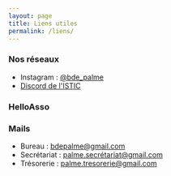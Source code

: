 ```yaml
---
layout: page
title: Liens utiles
permalink: /liens/
---
```


### Nos réseaux

 - Instagram : [@bde_palme](https://instagram.com/bde_palme)
 - [Discord de l'ISTIC](https://discord.com/invite/NZG9cCyUrU)

### HelloAsso

### Mails

 - Bureau : [bdepalme@gmail.com](mailto:bdepalme@gmail.com)
 - Secrétariat : [palme.secrétariat@gmail.com](mailto:palme.secretariat@gmail.com)
 - Trésorerie : [palme.tresorerie@gmail.com](palme.tresorerie@gmail.com)